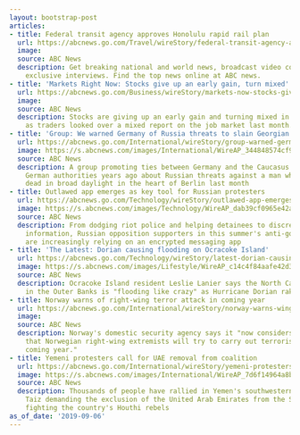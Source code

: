 ```yaml
---
layout: bootstrap-post
articles:
- title: Federal transit agency approves Honolulu rapid rail plan
  url: https://abcnews.go.com/Travel/wireStory/federal-transit-agency-approves-honolulu-rapid-rail-plan-65430191
  image: 
  source: ABC News
  description: Get breaking national and world news, broadcast video coverage, and
    exclusive interviews. Find the top news online at ABC news.
- title: 'Markets Right Now: Stocks give up an early gain, turn mixed'
  url: https://abcnews.go.com/Business/wireStory/markets-now-stocks-give-early-gain-turn-mixed-65430189
  image: 
  source: ABC News
  description: Stocks are giving up an early gain and turning mixed in early trading
    as traders looked over a mixed report on the job market last month.
- title: 'Group: We warned Germany of Russia threats to slain Georgian'
  url: https://abcnews.go.com/International/wireStory/group-warned-germany-russia-threats-slain-georgian-65430188
  image: https://s.abcnews.com/images/International/WireAP_344848574cf94236bc23918eee04cfff_16x9_992.jpg
  source: ABC News
  description: A group promoting ties between Germany and the Caucasus says it warned
    German authorities years ago about Russian threats against a man who was shot
    dead in broad daylight in the heart of Berlin last month
- title: Outlawed app emerges as key tool for Russian protesters
  url: https://abcnews.go.com/Technology/wireStory/outlawed-app-emerges-key-tool-russian-protesters-65430108
  image: https://s.abcnews.com/images/Technology/WireAP_dab39cf0965e42a7901988541fe2f578_16x9_992.jpg
  source: ABC News
  description: From dodging riot police and helping detainees to discreetly sharing
    information, Russian opposition supporters in this summer's anti-government protests
    are increasingly relying on an encrypted messaging app
- title: 'The Latest: Dorian causing flooding on Ocracoke Island'
  url: https://abcnews.go.com/Technology/wireStory/latest-dorian-causing-flooding-ocracoke-island-65430042
  image: https://s.abcnews.com/images/Lifestyle/WireAP_c14c4f84aafe42d38ac6d470e3321801_16x9_992.jpg
  source: ABC News
  description: Ocracoke Island resident Leslie Lanier says the North Carolina island
    in the Outer Banks is "flooding like crazy" as Hurricane Dorian rakes the Carolinas
- title: Norway warns of right-wing terror attack in coming year
  url: https://abcnews.go.com/International/wireStory/norway-warns-wing-terror-attack-coming-year-65429946
  image: 
  source: ABC News
  description: Norway's domestic security agency says it "now considers it possible
    that Norwegian right-wing extremists will try to carry out terrorist acts in the
    coming year."
- title: Yemeni protesters call for UAE removal from coalition
  url: https://abcnews.go.com/International/wireStory/yemeni-protesters-call-uae-removal-coalition-65429848
  image: https://s.abcnews.com/images/International/WireAP_7d6f14964a8b482086243ea67796704d_16x9_992.jpg
  source: ABC News
  description: Thousands of people have rallied in Yemen's southwestern province of
    Taiz demanding the exclusion of the United Arab Emirates from the Saudi-led coalition
    fighting the country's Houthi rebels
as_of_date: '2019-09-06'
---
```



